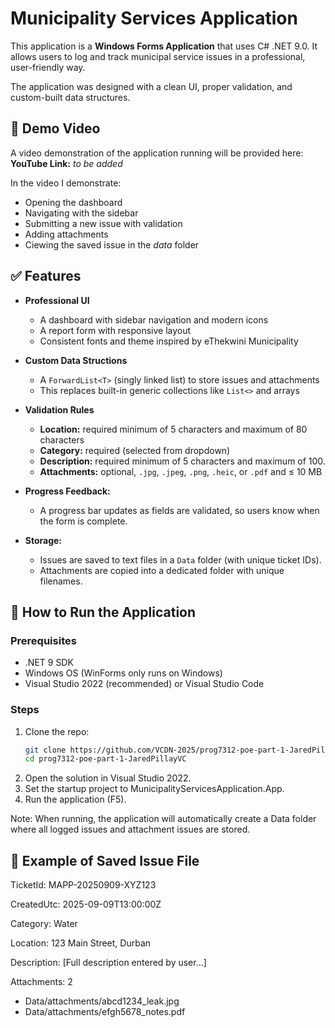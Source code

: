 # Municipality Services Application

This application is a **Windows Forms Application** that uses C# .NET 9.0. It allows users to log and track municipal service issues in a professional, user-friendly way.

The application was designed with a clean UI, proper validation, and custom-built data structures.

## 🎥 Demo Video
A video demonstration of the application running will be provided here: 
**YouTube Link:** _to be added_

In the video I demonstrate: 
- Opening the dashboard
- Navigating with the sidebar
- Submitting a new issue with validation 
- Adding attachments
- Ciewing the saved issue in the _data_ folder

## ✅ Features
- **Professional UI**
  - A dashboard with sidebar navigation and modern icons  
  - A report form with responsive layout  
  - Consistent fonts and theme inspired by eThekwini Municipality  

- **Custom Data Structions** 
    - A `ForwardList<T>` (singly linked list) to store issues and attachments
    - This replaces built-in generic collections like `List<>` and arrays

- **Validation Rules**
    - **Location:** required minimum of 5 characters and maximum of 80 characters
    - **Category:** required (selected from dropdown)
    - **Description:** required minimum of 5 characters and maximum of 100.
    - **Attachments:** optional, `.jpg`, `.jpeg`, `.png`, `.heic`, or `.pdf` and ≤ 10 MB  

- **Progress Feedback:**  
  - A progress bar updates as fields are validated, so users know when the form is complete.  


- **Storage:**  
  - Issues are saved to text files in a `Data` folder (with unique ticket IDs).  
  - Attachments are copied into a dedicated folder with unique filenames.  

## 🚀 How to Run the Application

### Prerequisites
- .NET 9 SDK
- Windows OS (WinForms only runs on Windows)
- Visual Studio 2022 (recommended) or Visual Studio Code

### Steps
1. Clone the repo:
   ```bash
   git clone https://github.com/VCDN-2025/prog7312-poe-part-1-JaredPillayVC.git
   cd prog7312-poe-part-1-JaredPillayVC
2. Open the solution in Visual Studio 2022.
3. Set the startup project to MunicipalityServicesApplication.App.
4. Run the application (F5).

Note: When running, the application will automatically create a Data folder where all logged issues and attachment issues are stored. 

## 📄 Example of Saved Issue File
TicketId: MAPP-20250909-XYZ123

CreatedUtc: 2025-09-09T13:00:00Z

Category: Water

Location: 123 Main Street, Durban

Description: [Full description entered by user...]

Attachments: 2
 - Data/attachments/abcd1234_leak.jpg
 - Data/attachments/efgh5678_notes.pdf
